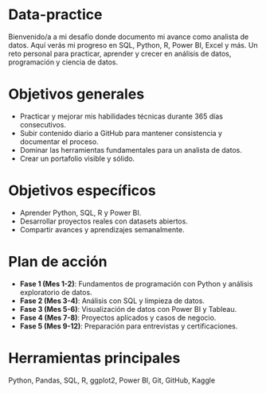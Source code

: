 # Data-practice

Bienvenido/a a mi desafío donde documento mi avance como analista de datos. Aquí verás mi progreso en SQL, Python, R, Power BI, Excel y más. Un reto personal para practicar, aprender y crecer en análisis de datos, programación y ciencia de datos.

# Objetivos generales

- Practicar y mejorar mis habilidades técnicas durante 365 días consecutivos.
- Subir contenido diario a GitHub para mantener consistencia y documentar el proceso.
- Dominar las herramientas fundamentales para un analista de datos.
- Crear un portafolio visible y sólido.

# Objetivos específicos

- Aprender Python, SQL, R y Power BI.
- Desarrollar proyectos reales con datasets abiertos.
- Compartir avances y aprendizajes semanalmente.

# Plan de acción 

- **Fase 1 (Mes 1-2)**: Fundamentos de programación con Python y análisis exploratorio de datos.
- **Fase 2 (Mes 3-4)**: Análisis con SQL y limpieza de datos.
- **Fase 3 (Mes 5-6)**: Visualización de datos con Power BI y Tableau.
- **Fase 4 (Mes 7-8)**: Proyectos aplicados y casos de negocio.
- **Fase 5 (Mes 9-12)**: Preparación para entrevistas y certificaciones.

# Herramientas principales

Python, Pandas, SQL, R, ggplot2, Power BI, Git, GitHub, Kaggle
